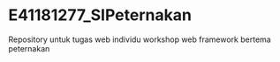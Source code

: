 # E41181277_SIPeternakan
Repository untuk tugas web individu workshop web framework bertema peternakan
